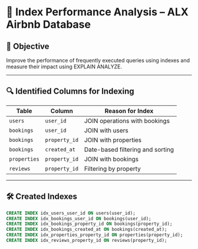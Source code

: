 # 🧠 Index Performance Analysis – ALX Airbnb Database

## 🎯 Objective

Improve the performance of frequently executed queries using indexes and measure their impact using EXPLAIN ANALYZE.

---

## 🔍 Identified Columns for Indexing

| Table        | Column        | Reason for Index                 |
| ------------ | ------------- | -------------------------------- |
| `users`      | `user_id`     | JOIN operations with bookings    |
| `bookings`   | `user_id`     | JOIN with users                  |
| `bookings`   | `property_id` | JOIN with properties             |
| `bookings`   | `created_at`  | Date-based filtering and sorting |
| `properties` | `property_id` | JOIN with bookings               |
| `reviews`    | `property_id` | Filtering by property            |

---

## 🛠️ Created Indexes

```sql
CREATE INDEX idx_users_user_id ON users(user_id);
CREATE INDEX idx_bookings_user_id ON bookings(user_id);
CREATE INDEX idx_bookings_property_id ON bookings(property_id);
CREATE INDEX idx_bookings_created_at ON bookings(created_at);
CREATE INDEX idx_properties_property_id ON properties(property_id);
CREATE INDEX idx_reviews_property_id ON reviews(property_id);
```
